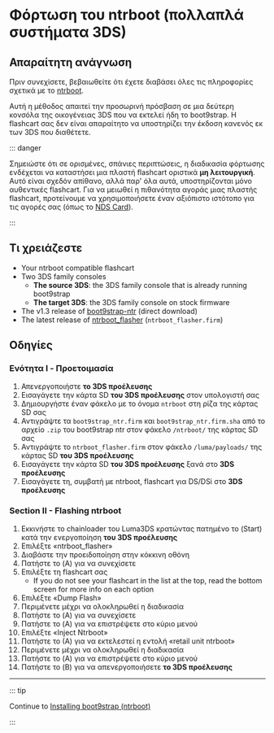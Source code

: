 # Φόρτωση του ntrboot (πολλαπλά συστήματα 3DS)

## Απαραίτητη ανάγνωση

Πριν συνεχίσετε, βεβαιωθείτε ότι έχετε διαβάσει όλες τις πληροφορίες σχετικά με το [ntrboot](ntrboot).

Αυτή η μέθοδος απαιτεί την προσωρινή πρόσβαση σε μια δεύτερη κονσόλα της οικογένειας 3DS που να εκτελεί ήδη το boot9strap. Η flashcart σας δεν είναι απαραίτητο να υποστηρίζει την έκδοση κανενός εκ των 3DS που διαθέτετε.

::: danger

Σημειώστε ότι σε ορισμένες, σπάνιες περιπτώσεις, η διαδικασία φόρτωσης ενδέχεται να καταστήσει μια πλαστή flashcart οριστικά **μη λειτουργική**. Αυτό είναι σχεδόν απίθανο, αλλά παρ' όλα αυτά, υποστηρίζονται μόνο αυθεντικές flashcart. Για να μειωθεί η πιθανότητα αγοράς μιας πλαστής flashcart, προτείνουμε να χρησιμοποιήσετε έναν αξιόπιστο ιστότοπο για τις αγορές σας (όπως το [NDS Card](https://www.nds-card.com/)).

:::

## Τι χρειάζεστε

- Your ntrboot compatible flashcart
- Two 3DS family consoles
  - **The source 3DS**: the 3DS family console that is already running boot9strap
  - **The target 3DS**: the 3DS family console on stock firmware
- The v1.3 release of [boot9strap-ntr](https://github.com/SciresM/boot9strap/releases/download/1.3/boot9strap-1.3-ntr.zip) (direct download)
- The latest release of [ntrboot_flasher](https://github.com/ntrteam/ntrboot_flasher/releases/latest) (`ntrboot_flasher.firm`)

## Οδηγίες

### Ενότητα I - Προετοιμασία

1. Απενεργοποιήστε **το 3DS προέλευσης**
2. Εισαγάγετε την κάρτα SD **του 3DS προέλευσης** στον υπολογιστή σας
3. Δημιουργήστε έναν φάκελο με το όνομα `ntrboot` στη ρίζα της κάρτας SD σας
4. Αντιγράψτε τα `boot9strap_ntr.firm` και `boot9strap_ntr.firm.sha` από το αρχείο `.zip` του boot9strap ntr στον φάκελο `/ntrboot/` της κάρτας SD σας
5. Αντιγράψτε το `ntrboot_flasher.firm` στον φάκελο `/luma/payloads/` της κάρτας SD **του 3DS προέλευσης**
6. Εισαγάγετε την κάρτα SD **του 3DS προέλευσης** ξανά στο **3DS προέλευσης**
7. Εισαγάγετε τη, συμβατή με ntrboot, flashcart για DS/DSi στο **3DS προέλευσης**

### Section II - Flashing ntrboot

1. Εκκινήστε το chainloader του Luma3DS κρατώντας πατημένο το (Start) κατά την ενεργοποίηση **του 3DS προέλευσης**
2. Επιλέξτε «ntrboot_flasher»
3. Διαβάστε την προειδοποίηση στην κόκκινη οθόνη
4. Πατήστε το (A) για να συνεχίσετε
5. Επιλέξτε τη flashcart σας
   - If you do not see your flashcart in the list at the top, read the bottom screen for more info on each option
6. Επιλέξτε «Dump Flash»
7. Περιμένετε μέχρι να ολοκληρωθεί η διαδικασία
8. Πατήστε το (A) για να συνεχίσετε
9. Πατήστε το (A) για να επιστρέψετε στο κύριο μενού
10. Επιλέξτε «Inject Ntrboot»
11. Πατήστε το (Α) για να εκτελεστεί η εντολή «retail unit ntrboot»
12. Περιμένετε μέχρι να ολοκληρωθεί η διαδικασία
13. Πατήστε το (A) για να επιστρέψετε στο κύριο μενού
14. Πατήστε το (B) για να απενεργοποιήσετε **το 3DS προέλευσης**

___

::: tip

Continue to [Installing boot9strap (ntrboot)](installing-boot9strap-\(ntrboot\))

:::
